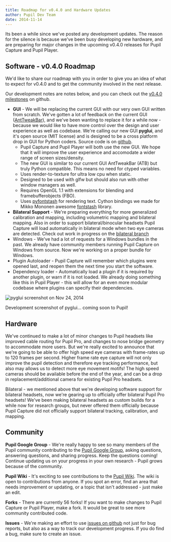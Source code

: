 ```yaml
---
title: Roadmap for v0.4.0 and Hardware Updates
author: Pupil Dev Team
date: 2014-11-14
---
```


Its been a while since we've posted any development updates. The reason for the silence is because we've been busy developing new hardware, and are preparing for major changes in the upcoming v0.4.0 releases for Pupil Capture and Pupil Player. 

## Software - v0.4.0 Roadmap
We'd like to share our roadmap with you in order to give you an idea of what to expect for v0.4.0 and to get the community involved in the next release. 

Our development notes are notes below, and you can check out the [v0.4.0 milestones](https://github.com/pupil-labs/pupil/milestones/v0.4) on github. 

+ **GUI** - We will be replacing the current GUI with our very own GUI written from scratch. We've gotten a lot of feedback on the current GUI ([AntTweakBar](http://anttweakbar.sourceforge.net/doc/)), and we've been wanting to replace it for a while now - because we would like to have more control over the design and user experience as well as codebase. We're calling our new GUI **pyglui**, and it's open source (MIT license) and is designed to be a cross platform drop in GUI for Python coders. Source code is on [github](https://github.com/pupil-labs/pyglui).   
	+ Pupil Capture and Pupil Player will both use the new GUI. We hope that it will improve the user experience and accomodate a wider range of screen sizes/density.  
	+ The new GUI is similar to our current GUI AntTweakBar (ATB) but truly Python compatible. This means no need for ctyped variables.
	+ Uses render-to-texture for ultra low cpu when static.
	+ Designed to be used with glfw but should also run with other window managers as well.
	+ Requires OpenGL 1.1 with extensions for blending and framebufferobjects (FBO).
	+ Uses [pyfontstash](https://github.com/pupil-labs/pyfontstash) for rendering text. Cython bindings we made for Mikko Mononen awesome [fontstash](https://github.com/memononen/fontstash) library.
+ **Bilateral Support** - We're preparing everything for more generalized calibration and mapping, including volumetric mapping and bilateral mapping. Also in order to support bilateral/binocular headsets Pupil Capture will load automatically in bilateral mode when two eye cameras are detected. Check out work in progress on the [bilateral branch](https://github.com/pupil-labs/pupil/tree/bilateral) 
+ Windows - We've had a lot of requests for a Windows bundles in the past. We already have community members running Pupil Capture on Windows from source. Now we're working on a proper bundle for Windows. 
+ Plugin Autoloader - Pupil Capture will remember which plugins were opened last, and reopen them the next time you start the software. 
+ Dependency loader - Automatically load a plugin if it is required by another plugin, or warn if it is not loaded. We already doing something like this in Pupil Player - this will allow for an even more modular codebase where plugins can specify their dependencies. 

<div class="row">
	<div class="col-sm-9 text-center">
	<img src="../../media/images/demo_screenshot_20141124.png" class='img-responsive' alt="pyglui screenshot on Nov 24, 2014">
	<p>Development screenshot of pyglui... coming soon to Pupil!</p>
	</div>
</div>

## Hardware
We've continued to make a lot of minor changes to Pupil headsets like improved cable routing for Pupil Pro, and changes to nose bridge geometry to accommodate more users. But we're really excited to announce that we're going to be able to offer high speed eye cameras with frame-rates up to 120 frames per second. Higher frame rate eye capture will not only improve the pupil detection and therefore eye tracking performance, but also may allows us to detect more eye movement motifs! The high speed cameras should be available before the end of the year, and can be a drop in replacement/additional camera for existing Pupil Pro headsets.    

Bilateral - we mentioned above that we're developing software support for bilateral headsets, now we're gearing up to officially offer bilateral Pupil Pro headsets! We've been making bilateral headsets as custom builds for a while now for research groups, but never offered them officially because Pupil Capture did not officially support bilateral tracking, calibration, and mapping.

## Community 
**Pupil Google Group** - We're really happy to see so many members of the Pupil community contributing to the [Pupil Google Group](https://groups.google.com/forum/#!forum/pupil-discuss), asking questions, answering questions, and sharing progress. Keep the questions coming! Continue updating us on your progress in your own research - Pupil grows because of the community. 

**Pupil Wiki** - It's exciting to see contributions to the [Pupil Wiki](https://github.com/pupil-labs/pupil/wiki). The wiki is open to contributions from anyone. If you spot an error, find an area that needs improvement or updating, or a topic that isn't addressed - just make an edit.

**Forks** - There are currently 56 forks! If you want to make changes to Pupil Capture or Pupil Player, make a fork. It would be great to see more community contributed code.    

**Issues** - We're making an effort to use [issues on github](https://github.com/pupil-labs/pupil/issues) not just for bug reports, but also as a way to track our development progress. If you do find a bug, make sure to create an issue.  
